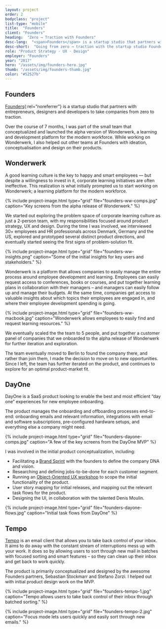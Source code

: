 ```yaml
---
layout: project
order: 2
bodyclass: "project"
list-type: "mobile"
title:  "Founders"
client: "Founders"
heading:  "Zero → Traction with Founders"
desc-long:  "<span>Founders</span> is a startup studio that partners with entrepreneurs, designers and developers to build products and launch startups from scratch."
desc-short:  "Going from zero → traction with the startup studio Founders"
role: "Product Strategy · UX · Design"
employer: "Founders"
year: "2017"
hero: "/assets/img/founders-hero.jpg"
thumb: "/assets/img/founders-thumb.jpg"
color: "#52527b"
---
```


## Founders
[Founders](https://www.founders.as/){:rel=”noreferrer”} is a startup studio that partners with entrepreneurs, designers and developers to take companies from zero to traction.

Over the course of 7 months, I was part of the small team that conceptualized and launched the alpha version of Wonderwerk, a learning and development platform for the modern workforce. While working on Wonderwerk, I also helped out other teams at Founders with ideation, conceptualisation and design on their products.

## Wonderwerk
A good learning culture is the key to happy and smart employees — but despite a willingness to invest in it, corporate learning initiatives are often ineffective. This realization is what initially prompted us to start working on Wonderwerk; a learning platform for the modern workforce.

{% include project-image.html type="grid" file="founders-ww-comps.jpg" caption="Key screens from the alpha release of Wonderwerk." %}

We started out exploring the problem space of corporate learning culture as just a 2-person team, with my responsibilities focused around product strategy, UX and design. During the time I was involved, we interviewed 30+ employees and HR professionals across Denmark, Germany and the US, explored and prototyped several distinct product directions, and eventually started seeing the first signs of problem-solution fit.

{% include project-image.html type="grid" file="founders-ww-insights.png" caption="Some of the initial insights for key users and stakeholders." %}

Wonderwerk is a platform that allows companies to easily manage the entire process around employee development and learning. Employees can easily request access to conferences, books or courses, and put together learning plans in collaboration with their managers – and managers can easily follow up and manage their budgets. At the same time, companies get access to valuable insights about which topics their employees are engaged in, and where their employee development spending is going.

{% include project-image.html type="grid" file="founders-ww-macbook.jpg" caption="Wonderwerk allows employees to easily find and request learning resources." %}

We eventually scaled the the team to 5 people, and put together a customer panel of companies that we onboarded to the alpha release of Wonderwerk for further iteration and exploration.

The team eventually moved to Berlin to found the company there, and rather than join them, I made the decision to move on to new opportunities. Since I left, the team has further iterated on the product, and continues to explore for an optimal product-market fit.

## DayOne
DayOne is a SaaS product looking to enable the best and most efficient “day one” experiences for new employee onboarding.

The product manages the onboarding and offboarding processes end-to-end: onboarding emails and relevant information, integrations with email and software subscriptions, pre-configured hardware setups, and everything else a company might need.

{% include project-image.html type="grid" file="founders-dayone-comps.jpg" caption="A few of the key screens from the DayOne MVP" %}

I was involved in the initial product conceptualization, including:
- Facilitating a [Brand Sprint](https://library.gv.com/the-three-hour-brand-sprint-3ccabf4b768a) with the founders to define the company DNA and vision.
- Researching and defining jobs-to-be-done for each customer segment.
- Running an [Object-Oriented UX workshop](https://alistapart.com/article/ooux-a-foundation-for-interaction-design) to scope the initial functionality of the product.
- User story mapping for initial releases, and mapping out the relevant task flows for the product.
- Designing the UI, in collaboration with the talented Denis Moulin.

{% include project-image.html type="grid" file="founders-dayone-flows.jpg" caption="Initial task flows from DayOne" %}

## Tempo
[Tempo](https://www.yourtempo.co/) is an email client that allows you to take back control of your inbox. It aims to do away with the constant stream of interruptions mess up with your work. It does so by allowing users to sort through new mail in batches with focused sorting and smart features – so they can clean up their inbox and get back to work quickly.

The product is primarily conceptualized and designed by the awesome Founders partners, Sebastian Stockmarr and Stefano Zorzi. I helped out with initial product design work on the MVP.

{% include project-image.html type="grid" file="founders-tempo-1.jpg" caption="Tempo allows users to take back control of their inbox through batched sorting." %}

{% include project-image.html type="grid" file="founders-tempo-2.jpg" caption="Focus mode lets users quickly and easily sort through new emails." %}

